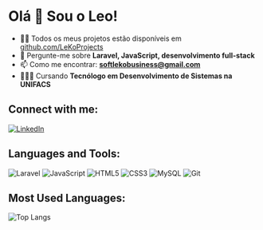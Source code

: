 # Olá 👋 Sou o Leo!

- 👨‍💻 Todos os meus projetos estão disponíveis em [github.com/LeKoProjects](https://github.com/LeKoProjects)
- 💬 Pergunte-me sobre **Laravel, JavaScript, desenvolvimento full-stack**
- 📫 Como me encontrar: **softlekobusiness@gmail.com**
- 👨🏼‍🎓 Cursando **Tecnólogo em Desenvolvimento de Sistemas na UNIFACS**

## Connect with me:
[![LinkedIn](https://img.shields.io/badge/LinkedIn-0077B5?style=for-the-badge&logo=linkedin&logoColor=white)](https://www.linkedin.com/in/leonardo-rocha-suzart-01134828b)

## Languages and Tools:
![Laravel](https://img.shields.io/badge/Laravel-FF2D20?style=for-the-badge&logo=laravel&logoColor=white)
![JavaScript](https://img.shields.io/badge/JavaScript-323330?style=for-the-badge&logo=javascript&logoColor=F7DF1E)
![HTML5](https://img.shields.io/badge/HTML5-E34F26?style=for-the-badge&logo=html5&logoColor=white)
![CSS3](https://img.shields.io/badge/CSS3-1572B6?style=for-the-badge&logo=css3&logoColor=white)
![MySQL](https://img.shields.io/badge/MySQL-4479A1?style=for-the-badge&logo=mysql&logoColor=white)
![Git](https://img.shields.io/badge/Git-F05032?style=for-the-badge&logo=git&logoColor=white)

## Most Used Languages:
![Top Langs](https://github-readme-stats.vercel.app/api/top-langs/?username=LeKoProjects&layout=compact)
